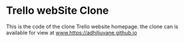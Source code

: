 # Trello webSite Clone
This is the code of the clone Trello website homepage.
the clone can is available for view at www.https://adhiljuvane.github.io
